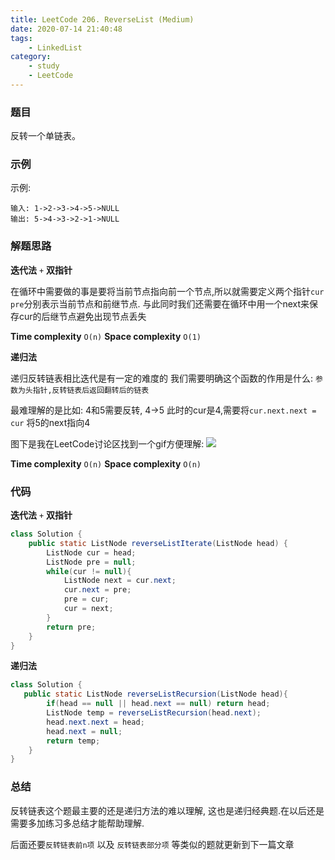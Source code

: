 ```yaml
---
title: LeetCode 206. ReverseList (Medium)
date: 2020-07-14 21:40:48
tags:
	- LinkedList
category:
	- study
	- LeetCode
---
```

### 题目
反转一个单链表。
### 示例
示例:
```
输入: 1->2->3->4->5->NULL
输出: 5->4->3->2->1->NULL

```

### 解题思路
**迭代法** `+` **双指针**

在循环中需要做的事是要将当前节点指向前一个节点,所以就需要定义两个指针`cur` `pre`分别表示当前节点和前继节点.
与此同时我们还需要在循环中用一个next来保存cur的后继节点避免出现节点丢失

**Time complexity** `O(n)`
**Space complexity** `O(1)`

**递归法**

递归反转链表相比迭代是有一定的难度的
我们需要明确这个函数的作用是什么:
`参数为头指针,反转链表后返回翻转后的链表`

最难理解的是比如:
4和5需要反转, 4->5 此时的cur是4,需要将`cur.next.next = cur` 将5的next指向4

图下是我在LeetCode讨论区找到一个gif方便理解:
![](https://pic.leetcode-cn.com/dacd1bf55dec5c8b38d0904f26e472e2024fc8bee4ea46e3aa676f340ba1eb9d-%E9%80%92%E5%BD%92.gif)

**Time complexity** `O(n)`
**Space complexity** `O(n)`

### 代码
**迭代法** `+` **双指针**

```java
class Solution {
    public static ListNode reverseListIterate(ListNode head) {
        ListNode cur = head;
        ListNode pre = null;
        while(cur != null){
            ListNode next = cur.next;
            cur.next = pre;
            pre = cur;
            cur = next;
        }
        return pre;
    }
}
```
**递归法**

```java
class Solution {
   public static ListNode reverseListRecursion(ListNode head){
        if(head == null || head.next == null) return head;
        ListNode temp = reverseListRecursion(head.next);
        head.next.next = head;
        head.next = null;
        return temp;
    }
}
```


### 总结
反转链表这个题最主要的还是递归方法的难以理解, 这也是递归经典题.在以后还是需要多加练习多总结才能帮助理解.

后面还要`反转链表前n项` 以及 `反转链表部分项` 等类似的题就更新到下一篇文章